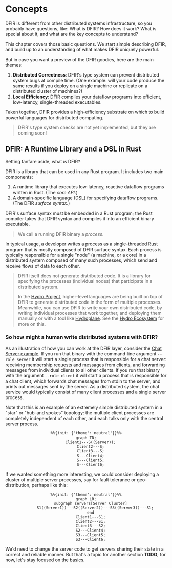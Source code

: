 # Concepts
DFIR is different from other distributed systems infrastructure, so you probably have questions, like:
What is DFIR? How does it work? What is special about it, and what are the key concepts to understand?

This chapter covers those basic questions. We start simple describing DFIR, and build up to an understanding of
what makes DFIR uniquely powerful.

But in case you want a preview of the DFIR goodies, here are the main themes:
1. **Distributed Correctness**: DFIR's type system can prevent distributed system bugs at compile time. (One example: will your code
produce the same results if you deploy on a single machine or replicate on a distributed cluster of machines?)
2. **Local Efficiency**: DFIR compiles your dataflow programs into efficient, low-latency, single-threaded executables.

Taken together, DFIR provides a high-efficiency substrate on which to build powerful languages for distributed computing.

> DFIR's type system checks are not yet implemented, but they are coming soon!

## DFIR: A Runtime Library and a DSL in Rust
Setting fanfare aside, what *is* DFIR?

DFIR is a library that can be used in any Rust program. It includes two main components:

1. A runtime library that executes low-latency, reactive dataflow programs written in Rust. (The *core API*.)
2. A domain-specific language (DSL) for specifying dataflow programs. (The DFIR *surface syntax*.)

DFIR's surface syntax must be embedded in a Rust program; the Rust compiler takes that DFIR syntax and
compiles it into an efficient binary executable.

> We call a running DFIR binary a *process*.

In typical usage, a developer writes a process as a single-threaded Rust program that is mostly composed of
DFIR surface syntax. Each process is typically responsible for a single
"node" (a machine, or a core) in a distributed system composed of many such processes,
which send and receive flows of data to each other.

> DFIR itself does not generate distributed code. It is a library for specifying the processes (individual nodes) that
> participate in a distributed system.
>
> In the [Hydro Project](https://hydro.run), higher-level languages are being built on top of DFIR to generate
> distributed code in the form of multiple processes.
> Meanwhile, you can use DFIR to write your own distributed code, by writing individual processes that work together,
> and deploying them manually or with a tool like [Hydroplane](https://github.com/hydro-project/hydroplane). See the [Hydro Ecosystem](../ecosystem) for more on this.

### So how might a human write distributed systems with DFIR?
As an illustration of how you can work at the DFIR layer, consider the
[Chat Server example](https://github.com/hydro-project/hydro/tree/main/dfir_rs/examples/chat). If you run that binary
with the command-line argument `--role server` it will start a single process that is responsible for a chat server: receiving
membership requests and messages from clients, and forwarding messages from individual clients to all other clients.
If you run that binary with the argument `--role client` it will start a process that is responsible for a chat client, which
forwards chat messages from stdin to the server, and prints out messages sent by the server. As a distributed system, the chat
service would typically consist of many client processes and a single server process.

Note that this is an example of an extremely simple distributed system in a "star" or "hub-and spokes" topology: the multiple client processes are completely independent of each other, and each talks only with the central server process.

<div align="center">

```mermaid
%%{init: {'theme':'neutral'}}%%
graph TD;
    Client1---S((Server));
    Client2---S;
    Client3---S;
    S---Client4;
    S---Client5;
    S---Client6;
```
</div>

 If we wanted something more interesting, we could consider deploying a cluster of multiple server processes, say for fault tolerance or geo-distribution, perhaps like this:

 <div align="center">

```mermaid
%%{init: {'theme':'neutral'}}%%
graph LR;
    subgraph servers[Server Cluster]
        S1((Server1))---S2((Server2))---S3((Server3))---S1;
    end
    Client1---S1;
    Client2---S1;
    Client3---S2;
    S2---Client4;
    S3---Client5;
    S3---Client6;
```
</div>

 We'd need to change the server code to get servers sharing their state in a correct and reliable manner. But that's a topic for another section **TODO**; for now, let's stay focused on the basics.

